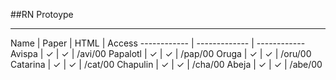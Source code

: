 ##RN Protoype

___


Name		  | Paper        | HTML		| Access
------------ | ------------- | ------------
Avispa	| ✓ | ✓ | /avi/00
Papalotl | ✓ | ✓ | /pap/00
Oruga | ✓ | ✓ | /oru/00
Catarina | ✓ | ✓ | /cat/00
Chapulin | ✓ | ✓ | /cha/00
Abeja | ✓ | ✓ | /abe/00

